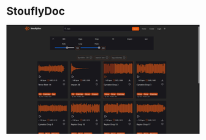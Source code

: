 # StouflyDoc

![alt text](https://github.com/Benji-devw/stoufly_doc/blob/main/public/StouflyDocPreview.jpg?raw=true)

